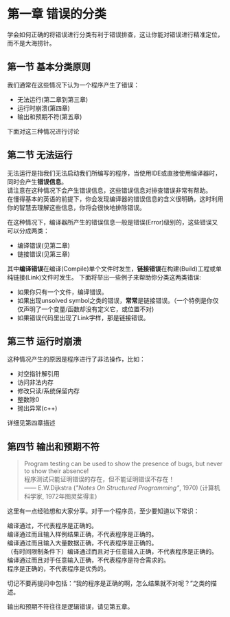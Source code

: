 # 第一章 错误的分类

学会如何正确的将错误进行分类有利于错误排查，这让你能对错误进行精准定位，而不是大海捞针。  

## 第一节 基本分类原则

我们通常在这些情况下认为一个程序产生了错误：
+ 无法运行(第二章到第三章)  
+ 运行时崩溃(第四章)  
+ 输出和预期不符(第五章)  

下面对这三种情况进行讨论  

## 第二节 无法运行

无法运行是指我们无法启动我们所编写的程序，当使用IDE或直接使用编译器时，同时会产生**错误信息**。  
请注意在这种情况下会产生错误信息，这些错误信息对排查错误非常有帮助。  
在懂得基本的英语的前提下，你会发现编译器的错误信息的含义很明确，这时利用你的智慧去理解这些信息，你将会很快地排除错误。

在这种情况下，编译器所产生的错误信息一般是错误(Error)级别的，这些错误又可以分成两类：
+ 编译错误(见第二章)
+ 链接错误(见第三章) 

其中**编译错误**在编译(Compile)单个文件时发生，**链接错误**在构建(Build)工程或单纯链接(Link)文件时发生。
下面将举出一些例子来帮助你分类这两类错误:
+ 如果你只有一个文件，编译错误。
+ 如果出现unsolved symbol之类的错误，**常常**是链接错误。（一个特例是你仅仅声明了一个变量/函数却没有定义它，或位置不对)
+ 如果错误代码里出现了Link字样，那是链接错误。

## 第三节 运行时崩溃

这种情况产生的原因是程序进行了非法操作，比如：
+ 对空指针解引用
+ 访问非法内存
+ 修改只读/系统保留内存
+ 整数除0
+ 抛出异常(c++)

详细见第四章描述

## 第四节 输出和预期不符

> Program testing can be used to show the presence of bugs, but never to show their absence!  
> 程序测试只能证明错误的存在，但不能证明错误不存在！  
> —— E.W.Dijkstra (*"Notes On Structured Programming"*, 1970) (计算机科学家, 1972年图灵奖得主)

这里有一点经验想和大家分享。对于一个程序员，至少要知道以下常识：

编译通过，不代表程序是正确的。  
编译通过而且输入样例结果正确，不代表程序是正确的。  
编译通过而且输入大量数据正确，不代表程序是正确的。  
（有时间限制条件下）编译通过而且对于任意输入正确，不代表程序是正确的。  
编译通过而且对于任意输入正确，不代表程序是符合需求的。  
程序是正确的，不代表程序是优秀的。  

切记不要再提问中包括：“我的程序是正确的啊，怎么结果就不对呢？”之类的描述。

输出和预期不符往往是逻辑错误，请见第五章。



